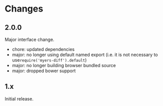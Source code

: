 # Changes

## 2.0.0
Major interface change.

* chore: updated dependencies
* major: no longer using default named export (i.e. it is not necessary to use`require('myers-diff').default`)
* major: no longer building browser bundled source
* major: dropped bower support

## 1.x
Initial release.
